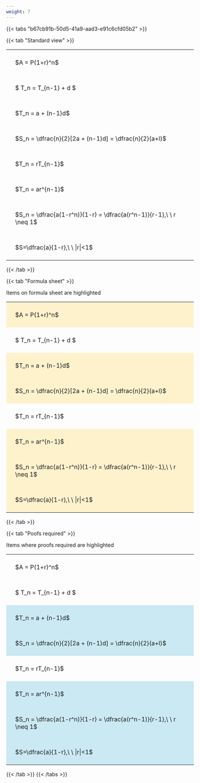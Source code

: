 ```yaml
---
weight: 7
---
```


{{< tabs "b67cb91b-50d5-41a9-aad3-e91c6cfd05b2" >}}

{{< tab "Standard view" >}}

<style type="text/css">
#T_1ce27 th.col_heading {
  text-align: left;
  font-size: 1em;
}
#T_1ce27 td {
  text-align: left;
  font-size: 1em;
  padding: 1.5em;
}
</style>
<table id="T_1ce27">
  <thead>
  </thead>
  <tbody>
    <tr>
      <td id="T_1ce27_row0_col0" class="data row0 col0" >$A = P(1+r)^n$</td>
    </tr>
    <tr>
      <td id="T_1ce27_row1_col0" class="data row1 col0" >$ T_n = T_{n-1} + d $</td>
    </tr>
    <tr>
      <td id="T_1ce27_row2_col0" class="data row2 col0" >$T_n = a + (n-1)d$</td>
    </tr>
    <tr>
      <td id="T_1ce27_row3_col0" class="data row3 col0" >$S_n = \dfrac{n}{2}[2a + (n-1)d] = \dfrac{n}{2}(a+l)$</td>
    </tr>
    <tr>
      <td id="T_1ce27_row4_col0" class="data row4 col0" >$T_n = rT_{n-1}$</td>
    </tr>
    <tr>
      <td id="T_1ce27_row5_col0" class="data row5 col0" >$T_n = ar^{n-1}$</td>
    </tr>
    <tr>
      <td id="T_1ce27_row6_col0" class="data row6 col0" >$S_n = \dfrac{a(1-r^n)}{1-r} = \dfrac{a(r^n-1)}{r-1},\ \  r \neq 1$</td>
    </tr>
    <tr>
      <td id="T_1ce27_row7_col0" class="data row7 col0" >$S=\dfrac{a}{1-r},\ \ |r|<1$</td>
    </tr>
  </tbody>
</table>
{{< /tab >}}

{{< tab "Formula sheet" >}}

Items on formula sheet are highlighted 
<br>
<style type="text/css">
#T_8129b th.col_heading {
  text-align: left;
  font-size: 1em;
}
#T_8129b td {
  text-align: left;
  font-size: 1em;
  padding: 1.5em;
}
#T_8129b_row0_col0, #T_8129b_row2_col0, #T_8129b_row3_col0, #T_8129b_row5_col0, #T_8129b_row6_col0, #T_8129b_row7_col0 {
  background-color: rgba(255,194,10, 0.2);
}
#T_8129b_row1_col0, #T_8129b_row4_col0 {
  background-color: rgba(0,0,0,0);
}
</style>
<table id="T_8129b">
  <thead>
  </thead>
  <tbody>
    <tr>
      <td id="T_8129b_row0_col0" class="data row0 col0" >$A = P(1+r)^n$</td>
    </tr>
    <tr>
      <td id="T_8129b_row1_col0" class="data row1 col0" >$ T_n = T_{n-1} + d $</td>
    </tr>
    <tr>
      <td id="T_8129b_row2_col0" class="data row2 col0" >$T_n = a + (n-1)d$</td>
    </tr>
    <tr>
      <td id="T_8129b_row3_col0" class="data row3 col0" >$S_n = \dfrac{n}{2}[2a + (n-1)d] = \dfrac{n}{2}(a+l)$</td>
    </tr>
    <tr>
      <td id="T_8129b_row4_col0" class="data row4 col0" >$T_n = rT_{n-1}$</td>
    </tr>
    <tr>
      <td id="T_8129b_row5_col0" class="data row5 col0" >$T_n = ar^{n-1}$</td>
    </tr>
    <tr>
      <td id="T_8129b_row6_col0" class="data row6 col0" >$S_n = \dfrac{a(1-r^n)}{1-r} = \dfrac{a(r^n-1)}{r-1},\ \  r \neq 1$</td>
    </tr>
    <tr>
      <td id="T_8129b_row7_col0" class="data row7 col0" >$S=\dfrac{a}{1-r},\ \ |r|<1$</td>
    </tr>
  </tbody>
</table>
{{< /tab >}}

{{< tab "Poofs required" >}}

Items where proofs required are highlighted 
<br>
<style type="text/css">
#T_f2540 th.col_heading {
  text-align: left;
  font-size: 1em;
}
#T_f2540 td {
  text-align: left;
  font-size: 1em;
  padding: 1.5em;
}
#T_f2540_row0_col0, #T_f2540_row1_col0, #T_f2540_row4_col0 {
  background-color: rgba(0,0,0,0);
}
#T_f2540_row2_col0, #T_f2540_row3_col0, #T_f2540_row5_col0, #T_f2540_row6_col0, #T_f2540_row7_col0 {
  background-color: rgba(0,150,200, 0.2);
}
</style>
<table id="T_f2540">
  <thead>
  </thead>
  <tbody>
    <tr>
      <td id="T_f2540_row0_col0" class="data row0 col0" >$A = P(1+r)^n$</td>
    </tr>
    <tr>
      <td id="T_f2540_row1_col0" class="data row1 col0" >$ T_n = T_{n-1} + d $</td>
    </tr>
    <tr>
      <td id="T_f2540_row2_col0" class="data row2 col0" >$T_n = a + (n-1)d$</td>
    </tr>
    <tr>
      <td id="T_f2540_row3_col0" class="data row3 col0" >$S_n = \dfrac{n}{2}[2a + (n-1)d] = \dfrac{n}{2}(a+l)$</td>
    </tr>
    <tr>
      <td id="T_f2540_row4_col0" class="data row4 col0" >$T_n = rT_{n-1}$</td>
    </tr>
    <tr>
      <td id="T_f2540_row5_col0" class="data row5 col0" >$T_n = ar^{n-1}$</td>
    </tr>
    <tr>
      <td id="T_f2540_row6_col0" class="data row6 col0" >$S_n = \dfrac{a(1-r^n)}{1-r} = \dfrac{a(r^n-1)}{r-1},\ \  r \neq 1$</td>
    </tr>
    <tr>
      <td id="T_f2540_row7_col0" class="data row7 col0" >$S=\dfrac{a}{1-r},\ \ |r|<1$</td>
    </tr>
  </tbody>
</table>
{{< /tab >}}
{{< /tabs >}}